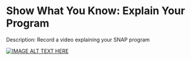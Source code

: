 # Show What You Know: Explain Your Program

Description: Record a video explaining your SNAP program

[![IMAGE ALT TEXT HERE](https://img.youtube.com/vi/YOUTUBE_VIDEO_ID_HERE/0.jpg)](https://www.youtube.com/watch?v=_vXj6gcEIQU)
